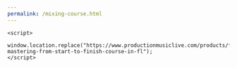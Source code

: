 ```yaml
---
permalink: /mixing-course.html
---
```


    <script>
        window.location.replace("https://www.productionmusiclive.com/products/full-mastering-from-start-to-finish-course-in-fl");
    </script>
